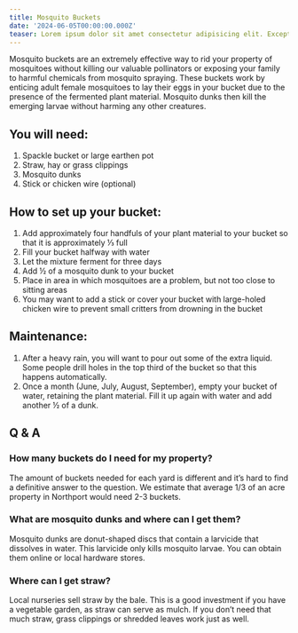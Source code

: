 ```yaml
---
title: Mosquito Buckets
date: '2024-06-05T00:00:00.000Z'
teaser: Lorem ipsum dolor sit amet consectetur adipisicing elit. Excepturi, fugit.
---
```


Mosquito buckets are an extremely effective way to rid your property of mosquitoes without killing our valuable pollinators or exposing your family to harmful chemicals from mosquito spraying. These buckets work by enticing adult female mosquitoes to lay their eggs in your bucket due to the presence of the fermented plant material. Mosquito dunks then kill the emerging larvae without harming any other creatures.

## You will need:

1. Spackle bucket or large earthen pot
2. Straw, hay or grass clippings
3. Mosquito dunks
4. Stick or chicken wire (optional)

## How to set up your bucket:

1. Add approximately four handfuls of your plant material to your bucket so that it is approximately ⅓ full
2. Fill your bucket halfway with water
3. Let the mixture ferment for three days
4. Add ½ of a mosquito dunk to your bucket
5. Place in area in which mosquitoes are a problem, but not too close to sitting areas
6. You may want to add a stick or cover your bucket with large-holed chicken wire to prevent small critters from drowning in the bucket

## Maintenance:

1. After a heavy rain, you will want to pour out some of the extra liquid. Some people drill holes in the top third of the bucket so that this happens automatically.
2. Once a month (June, July, August, September), empty your bucket of water, retaining the plant material. Fill it up again with water and add another ½ of a dunk.

## Q & A

### How many buckets do I need for my property?

The amount of buckets needed for each yard is different and it’s hard to find a definitive answer to the question. We estimate that average 1/3 of an acre property in Northport would need 2-3 buckets.

### What are mosquito dunks and where can I get them?

Mosquito dunks are donut-shaped discs that contain a larvicide that dissolves in water. This larvicide only kills mosquito larvae. You can obtain them online or local hardware stores.

### Where can I get straw?

Local nurseries sell straw by the bale. This is a good investment if you have a vegetable garden, as straw can serve as mulch. If you don’t need that much straw, grass clippings or shredded leaves work just as well.
